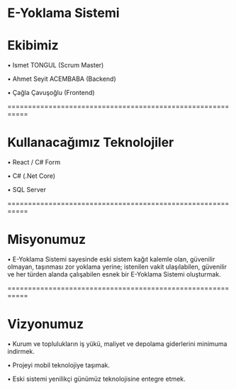 # E-Yoklama Sistemi
# Ekibimiz
• Ismet TONGUL (Scrum Master)

• Ahmet Seyit ACEMBABA (Backend)

• Çağla Çavuşoğlu (Frontend)

===========================================================

# Kullanacağımız Teknolojiler
• React / C# Form

• C# (.Net Core)

• SQL Server

===========================================================

# Misyonumuz
• E-Yoklama Sistemi sayesinde eski sistem kağıt kalemle olan, güvenilir olmayan, taşınması zor yoklama yerine; istenilen vakit ulaşılabilen, güvenilir ve her türden alanda çalışabilen esnek bir E-Yoklama Sistemi oluşturmak.

===========================================================

# Vizyonumuz
• Kurum ve toplulukların iş yükü, maliyet ve depolama giderlerini minimuma indirmek.

• Projeyi mobil teknolojiye taşımak.

• Eski sistemi yenilikçi günümüz teknolojisine entegre etmek.
